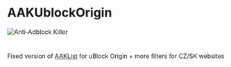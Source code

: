 # AAKUblockOrigin
![Anti-Adblock Killer](https://raw.githubusercontent.com/reek/anti-adblock-killer/gh-pages/images/header.png)
#

Fixed version of [AAKList](https://github.com/reek/anti-adblock-killer/blob/master/anti-adblock-killer-filters.txt) for uBlock Origin + more filters for CZ/SK websites


